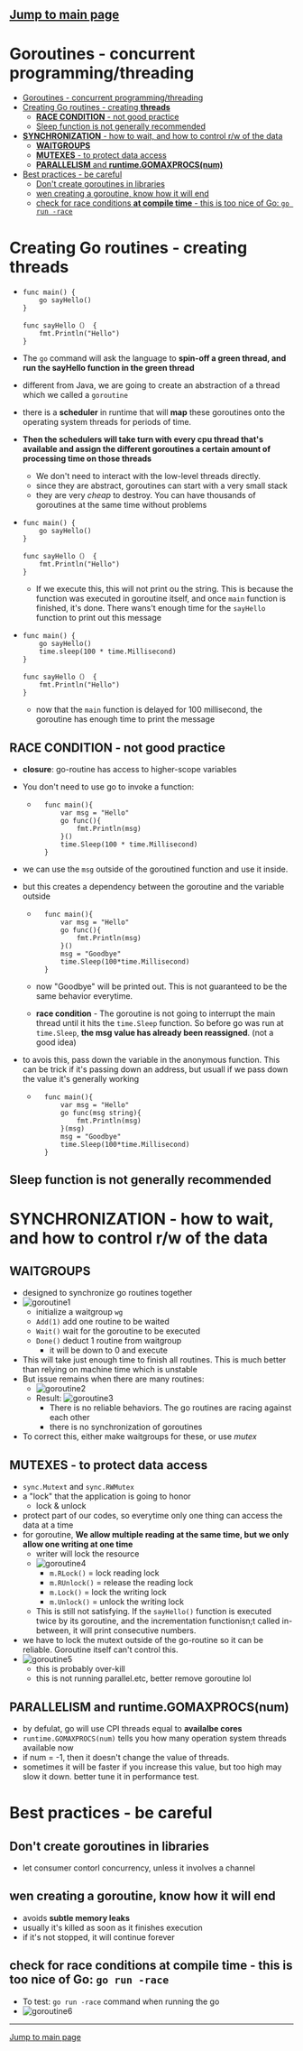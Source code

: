 ## [Jump to main page](./main.md)

# Goroutines - concurrent programming/threading

- [Goroutines - concurrent programming/threading](#goroutines---concurrent-programmingthreading)
- [Creating Go routines - creating **threads**](#creating-go-routines---creating-threads)
  - [**RACE CONDITION** - not good practice](#race-condition---not-good-practice)
  - [Sleep function is not generally recommended](#sleep-function-is-not-generally-recommended)
- [**SYNCHRONIZATION** - how to wait, and how to control r/w of the data](#synchronization---how-to-wait-and-how-to-control-rw-of-the-data)
  - [**WAITGROUPS**](#waitgroups)
  - [**MUTEXES** - to protect data access](#mutexes---to-protect-data-access)
  - [**PARALLELISM** and **runtime.GOMAXPROCS(num)**](#parallelism-and-runtimegomaxprocsnum)
- [Best practices - be careful](#best-practices---be-careful)
  - [Don't create goroutines in libraries](#dont-create-goroutines-in-libraries)
  - [wen creating a goroutine, know how it will end](#wen-creating-a-goroutine-know-how-it-will-end)
  - [check for race conditions **at compile time** - this is too nice of Go: `go run -race`](#check-for-race-conditions-at-compile-time---this-is-too-nice-of-go-go-run--race)

# Creating Go routines - creating **threads**

- ```
  func main() {
      go sayHello()
  }

  func sayHello（） {
      fmt.Println("Hello")
  }

  ```

- The `go` command will ask the language to **spin-off a green thread, and run the sayHello function in the green thread**
- different from Java, we are going to create an abstraction of a thread which we called a `goroutine`
- there is a **scheduler** in runtime that will **map** these goroutines onto the operating system threads for periods of time.
- **Then the schedulers will take turn with every cpu thread that's available and assign the different goroutines a certain amount of processing time on those threads**
  - We don't need to interact with the low-level threads directly.
  - since they are abstract, goroutines can start with a very small stack
  - they are very _cheap_ to destroy. You can have thousands of goroutines at the same time without problems
- ```
  func main() {
      go sayHello()
  }

  func sayHello（） {
      fmt.Println("Hello")
  }

  ```

  - If we execute this, this will not print ou the string. This is because the function was executed in goroutine itself, and once `main` function is finished, it's done. There wans't enough time for the `sayHello` function to print out this message

- ```
  func main() {
      go sayHello()
      time.sleep(100 * time.Millisecond)
  }

  func sayHello（） {
      fmt.Println("Hello")
  }

  ```

  - now that the `main` function is delayed for 100 millisecond, the goroutine has enough time to print the message

## **RACE CONDITION** - not good practice

- **closure**: go-routine has access to higher-scope variables
- You don't need to use go to invoke a function:

  - ```
      func main(){
          var msg = "Hello"
          go func(){
              fmt.Println(msg)
          }()
          time.Sleep(100 * time.Millisecond)
      }

    ```

- we can use the `msg` outside of the goroutined function and use it inside.
- but this creates a dependency between the goroutine and the variable outside

  - ```
      func main(){
          var msg = "Hello"
          go func(){
              fmt.Println(msg)
          }()
          msg = "Goodbye"
          time.Sleep(100*time.Millisecond)
      }

    ```

  - now "Goodbye" will be printed out. This is not guaranteed to be the same behavior everytime.
  - **race condition** - The goroutine is not going to interrupt the main thread until it hits the `time.Sleep` function. So before go was run at `time.Sleep`, **the msg value has already been reassigned**. (not a good idea)

- to avois this, pass down the variable in the anonymous function. This can be trick if it's passing down an address, but usuall if we pass down the value it's generally working

  - ```
      func main(){
          var msg = "Hello"
          go func(msg string){
              fmt.Println(msg)
          }(msg)
          msg = "Goodbye"
          time.Sleep(100*time.Millisecond)
      }

    ```

## Sleep function is not generally recommended

# **SYNCHRONIZATION** - how to wait, and how to control r/w of the data

## **WAITGROUPS**

- designed to synchronize go routines together
- ![goroutine1](imgs/goroutine1.PNG)
  - initialize a waitgroup `wg`
  - `Add(1)` add one routine to be waited
  - `Wait()` wait for the goroutine to be executed
  - `Done()` deduct 1 routine from waitgroup
    - it will be down to 0 and execute
- This will take just enough time to finish all routines. This is much better than relying on machine time which is unstable
- But issue remains when there are many routines:
  - ![goroutine2](./imgs/goroutine2.PNG)
  - Result: ![goroutine3](./imgs/goroutine3.PNG)
    - There is no reliable behaviors. The go routines are racing against each other
    - there is no synchronization of goroutines
- To correct this, either make waitgroups for these, or use _mutex_

## **MUTEXES** - to protect data access

- `sync.Mutext` and `sync.RWMutex`
- a "lock" that the application is going to honor
  - lock & unlock
- protect part of our codes, so everytime only one thing can access the data at a time
- for goroutine, **We allow multiple reading at the same time, but we only allow one writing at one time**
  - writer will lock the resource
  - ![goroutine4](./imgs/goroutine4.PNG)
    - `m.RLock()` = lock reading lock
    - `m.RUnlock()` = release the reading lock
    - `m.Lock()` = lock the writing lock
    - `m.Unlock()` = unlock the writing lock
  - This is still not satisfying. If the `sayHello()` function is executed twice by its goroutine, and the incrementation functionisn;t called in-between, it will print consecutive numbers.
- we have to lock the mutext outside of the go-routine so it can be reliable. Goroutine itself can't control this.
- ![goroutine5](./imgs/goroutine5.PNG)
  - this is probably over-kill
  - this is not running parallel.etc, better remove goroutine lol

## **PARALLELISM** and **runtime.GOMAXPROCS(num)**

- by defulat, go will use CPI threads equal to **availalbe cores**
- `runtime.GOMAXPROCS(num)` tells you how many operation system threads available now
- if num = -1, then it doesn't change the value of threads.
- sometimes it will be faster if you increase this value, but too high may slow it down. better tune it in performance test.

# Best practices - be careful

## Don't create goroutines in libraries

- let consumer contorl concurrency, unless it involves a channel

## wen creating a goroutine, know how it will end

- avoids **subtle memory leaks**
- usually it's killed as soon as it finishes execution
- if it's not stopped, it will continue forever

## check for race conditions **at compile time** - this is too nice of Go: `go run -race`

- To test: `go run -race` command when running the go
- ![goroutine6](./imgs/goroutine6.PNG)

---

[Jump to main page](./main.md)
